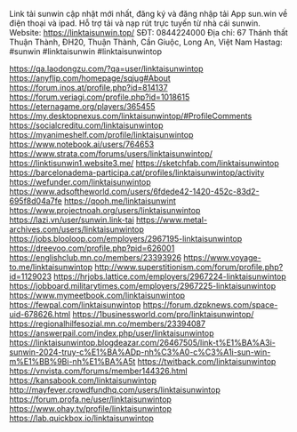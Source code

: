 Link tải sunwin cập nhật mới nhất, đăng ký và đăng nhập tải App sun.win về điện thoại và ipad. Hỗ trợ tải và nạp rút trực tuyến từ nhà cái sunwin.
Website: https://linktaisunwin.top/
SĐT: 0844224000
Địa chỉ: 67 Thánh thất Thuận Thành, ĐH20, Thuận Thành, Cần Giuộc, Long An, Việt Nam
Hastag: #sunwin #linktaisunwin #linktaisunwintop

https://qa.laodongzu.com/?qa=user/linktaisunwintop
https://anyflip.com/homepage/sqjug#About
https://forum.inos.at/profile.php?id=814137
https://forum.veriagi.com/profile.php?id=1018615
https://eternagame.org/players/365455
https://my.desktopnexus.com/linktaisunwintop/#ProfileComments
https://socialcreditu.com/linktaisunwintop
https://myanimeshelf.com/profile/linktaisunwintop
https://www.notebook.ai/users/764653
https://www.strata.com/forums/users/linktaisunwintop/
https://linktisunwin1.website3.me/
https://sketchfab.com/linktaisunwintop
https://barcelonadema-participa.cat/profiles/linktaisunwintop/activity
https://wefunder.com/linktaisunwintop
https://www.adsoftheworld.com/users/6fdede42-1420-452c-83d2-695f8d04a7fe
https://qooh.me/linktaisunwint
https://www.projectnoah.org/users/linktaisunwintop
https://lazi.vn/user/sunwin.link-tai
https://www.metal-archives.com/users/linktaisunwintop
https://jobs.blooloop.com/employers/2967195-linktaisunwintop
https://dreevoo.com/profile.php?pid=626001
https://englishclub.mn.co/members/23393926
https://www.voyage-to.me/linktaisunwintop
http://www.superstitionism.com/forum/profile.php?id=1129023
https://hrjobs.lattice.com/employers/2967224-linktaisunwintop
https://jobboard.militarytimes.com/employers/2967225-linktaisunwintop
https://www.mymeetbook.com/linktaisunwintop
https://fewpal.com/linktaisunwintop
https://forum.dzpknews.com/space-uid-678626.html
https://1businessworld.com/pro/linktaisunwintop/
https://regionalhilfesozial.mn.co/members/23394087
https://answerpail.com/index.php/user/linktaisunwintop
https://linktaisunwintop.blogdeazar.com/26467505/link-t%E1%BA%A3i-sunwin-2024-truy-c%E1%BA%ADp-nh%C3%A0-c%C3%A1i-sun-win-m%E1%BB%9Bi-nh%E1%BA%A5t
https://twitback.com/linktaisunwintop
https://vnvista.com/forums/member144326.html
https://kansabook.com/linktaisunwintop
http://mayfever.crowdfundhq.com/users/linktaisunwintop
https://forum.profa.ne/user/linktaisunwintop
https://www.ohay.tv/profile/linktaisunwintop
https://lab.quickbox.io/linktaisunwintop

